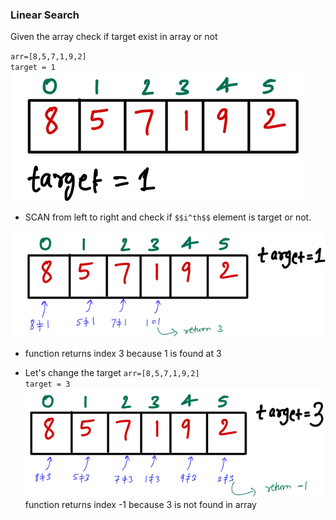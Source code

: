 ### Linear Search
Given the array check if target exist in array or not

`arr=[8,5,7,1,9,2]`<br>
`target = 1`<br>
![image](https://github.com/mayankdubey1996/DSA_and_Leetcode/blob/main/1.Linear%20Search/images/1.linear_search.png)<br>

- SCAN from left to right and check if `$$i^th$$` element is target or not.

![image](https://github.com/mayankdubey1996/DSA_and_Leetcode/blob/main/1.Linear%20Search/images/1.1linear_search.png)

- function returns index 3 because 1 is found at 3

- Let's change the target
`arr=[8,5,7,1,9,2]`<br>
`target = 3`<br>
![image](https://github.com/mayankdubey1996/DSA_and_Leetcode/blob/main/1.Linear%20Search/images/1.2linear_search.png)
function returns index -1 because 3 is not found in array
